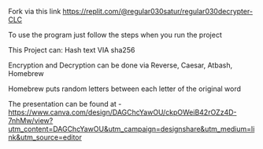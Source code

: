 Fork via this link 
https://replit.com/@regular030satur/regular030decrypter-CLC

To use the program just follow the steps when you run the project

This Project can: 
Hash text VIA sha256

Encryption and Decryption can be done via Reverse, Caesar, Atbash, Homebrew

Homebrew puts random letters between each letter of the original word 

The presentation can be found at - https://www.canva.com/design/DAGChcYawOU/ckpOWeiB42rOZz4D-7nhMw/view?utm_content=DAGChcYawOU&utm_campaign=designshare&utm_medium=link&utm_source=editor
